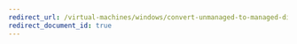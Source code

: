 ```yaml
---
redirect_url: /virtual-machines/windows/convert-unmanaged-to-managed-disks
redirect_document_id: true
---
```

